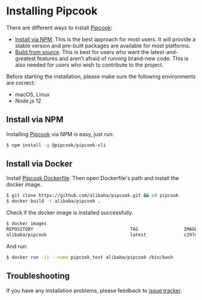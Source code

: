 # Installing Pipcook

There are different ways to install [Pipcook][]:

- [Install via NPM][]. This is the best approach for most users. It will provide
  a stable version and pre-built packages are available for most platforms.
- [Build from source][]. This is best for users who want the latest-and-greatest features
  and aren’t afraid of running brand-new code. This is also needed for users who wish to contribute 
  to the project.

Before starting the installation, please make sure the following environments are correct:

- macOS, Linux
- Node.js 12

## Install via NPM

Installing [Pipcook][] via NPM is easy, just run:

```sh
$ npm install -g @pipcook/pipcook-cli
```

## Install via Docker

Install [Pipcook Dockerfile](https://github.com/alibaba/pipcook/blob/master/Dockerfile). Then open
Dockerfile's path and install the docker image.

```sh
$ git clone https://github.com/alibaba/pipcook.git && cd pipcook
$ docker build -t alibaba/pipcook .
```

Check if the docker image is installed successfully.

```sh
$ docker images
REPOSITORY                                    TAG                 IMAGE ID            CREATED             SIZE
alibaba/pipcook                               latest              c297c73d62d4        7 hours ago         3.67GB
```

And run:

```sh
$ docker run -it --name pipcook_test alibaba/pipcook /bin/bash
```

## Troubleshooting

If you have any installation problems, please feedback to [issue tracker](https://github.com/alibaba/pipcook/issues/new).

[Install via NPM]: #install-via-npm
[Install via Docker]: #install-via-docker
[Build from source]: #build-from-source
[Pipcook]: https://github.com/alibaba/pipcook
